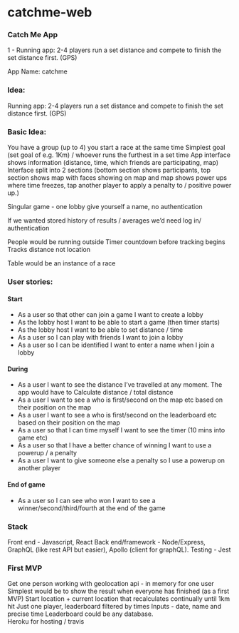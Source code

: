 # catchme-web

### Catch Me App
1 - Running app: 2-4 players run a set distance and compete to finish the set distance first. (GPS)

App Name:
catchme

### Idea:
Running app: 2-4 players run a set distance and compete to finish the set distance first. (GPS)

### Basic Idea:
You have a group (up to 4) you start a race at the same time
Simplest goal (set goal of e.g. 1Km) / whoever runs the furthest in a set time
App interface shows information (distance, time, which friends are participating, map)
Interface split into 2 sections (bottom section shows participants, top section shows map with faces showing on map and map shows power ups where time freezes, tap another player to apply a penalty to / positive power up.)

Singular game - one lobby give yourself a name, no authentication

If we wanted stored history of results / averages we’d need log in/ authentication

People would be running outside
Timer countdown before tracking begins
Tracks distance not location

Table would be an instance of a race

### User stories:
#### Start
- As a user so that other can join a game I want to create a lobby
- As the lobby host I want to be able to start a game (then timer starts)
- As the lobby host I want to be able to set distance / time
- As a user so I can play with friends I want to join a lobby
- As a user so I can be identified I want to enter a name when I join a lobby

#### During
- As a user I want to see the distance I’ve travelled at any moment.  The app would have to Calculate distance / total distance
- As a user I want to see a who is first/second on the map etc based on their position on the map
- As a user I want to see a who is first/second on the leaderboard etc based on their position on the map
- As a user so that I can time myself I want to see the timer (10 mins into game etc)
- As a user so that I have a better chance of winning I want to use a powerup / a penalty
- As a user I want to give someone else a penalty so I use a powerup on another player

#### End of game
- As a user so I can see who won I want to see a winner/second/third/fourth at the end of the game

### Stack
Front end - Javascript, React
Back end/framework - Node/Express, GraphQL (like rest API but easier), Apollo (client for graphQL).
Testing - Jest

### First MVP
Get one person working with geolocation api - in memory for one user
Simplest would be to show the result when everyone has finished (as a first MVP)
Start location + current location that recalculates continually until 1km hit
Just one player, leaderboard filtered by times
Inputs - date, name and precise time
Leaderboard could be any database.   
Heroku for hosting / travis
